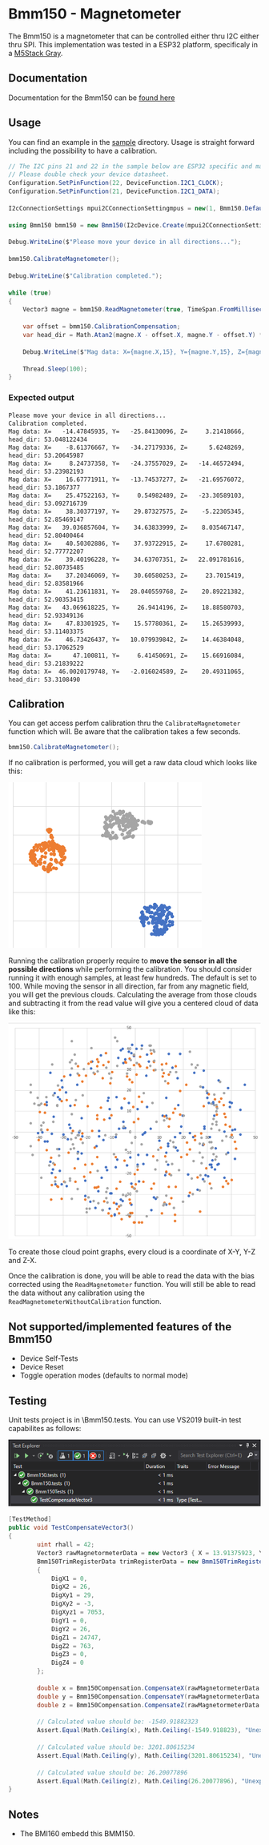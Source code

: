 # Bmm150 - Magnetometer

The Bmm150 is a magnetometer that can be controlled either thru I2C either thru SPI. 
This implementation was tested in a ESP32 platform, specificaly in a  [M5Stack Gray](https://shop.m5stack.com/products/grey-development-core).

## Documentation

Documentation for the Bmm150 can be [found here](https://www.bosch-sensortec.com/media/boschsensortec/downloads/datasheets/bst-bmm150-ds001.pdf)

## Usage

You can find an example in the [sample](./samples/Bmm150.sample.cs) directory. Usage is straight forward including the possibility to have a calibration.

```csharp
// The I2C pins 21 and 22 in the sample below are ESP32 specific and may differ from other platforms.
// Please double check your device datasheet.
Configuration.SetPinFunction(22, DeviceFunction.I2C1_CLOCK);
Configuration.SetPinFunction(21, DeviceFunction.I2C1_DATA);

I2cConnectionSettings mpui2CConnectionSettingmpus = new(1, Bmm150.DefaultI2cAddress);

using Bmm150 bmm150 = new Bmm150(I2cDevice.Create(mpui2CConnectionSettingmpus));

Debug.WriteLine($"Please move your device in all directions...");

bmm150.CalibrateMagnetometer();

Debug.WriteLine($"Calibration completed.");

while (true)
{
    Vector3 magne = bmm150.ReadMagnetometer(true, TimeSpan.FromMilliseconds(11));

    var offset = bmm150.CalibrationCompensation;
    var head_dir = Math.Atan2(magne.X - offset.X, magne.Y - offset.Y) * 180.0 / Math.PI;

    Debug.WriteLine($"Mag data: X={magne.X,15}, Y={magne.Y,15}, Z={magne.Z,15}, head_dir: {head_dir}");

    Thread.Sleep(100);
}
```

### Expected output

```console
Please move your device in all directions...
Calibration completed.
Mag data: X=   -14.47845935, Y=   -25.84130096, Z=     3.21418666, head_dir: 53.048122434
Mag data: X=    -8.61376667, Y=   -34.27179336, Z=      5.6248269, head_dir: 53.20645987
Mag data: X=     8.24737358, Y=   -24.37557029, Z=   -14.46572494, head_dir: 53.23982193
Mag data: X=    16.67771911, Y=   -13.74537277, Z=   -21.69576072, head_dir: 53.1867377
Mag data: X=    25.47522163, Y=     0.54982489, Z=   -23.30589103, head_dir: 53.092716739
Mag data: X=    38.30377197, Y=    29.87327575, Z=    -5.22305345, head_dir: 52.85469147
Mag data: X=   39.036857604, Y=    34.63833999, Z=    8.035467147, head_dir: 52.80400464
Mag data: X=    40.50302886, Y=    37.93722915, Z=     17.6780281, head_dir: 52.77772207
Mag data: X=    39.40196228, Y=    34.63707351, Z=   22.091781616, head_dir: 52.80735485
Mag data: X=    37.20346069, Y=    30.60580253, Z=     23.7015419, head_dir: 52.83581966
Mag data: X=    41.23611831, Y=   28.040559768, Z=    20.89221382, head_dir: 52.90353415
Mag data: X=   43.069618225, Y=     26.9414196, Z=    18.88580703, head_dir: 52.93349136
Mag data: X=    47.83301925, Y=    15.57780361, Z=    15.26539993, head_dir: 53.11403375
Mag data: X=    46.73426437, Y=   10.079939842, Z=    14.46384048, head_dir: 53.17062529
Mag data: X=      47.100811, Y=     6.41450691, Z=    15.66916084, head_dir: 53.21839222
Mag data: X=  46.0020179748, Y=   -2.016024589, Z=    20.49311065, head_dir: 53.3108490
```

## Calibration

You can get access perfom calibration thru the ```CalibrateMagnetometer``` function which will. Be aware that the calibration takes a few seconds.

```csharp
bmm150.CalibrateMagnetometer();
```

If no calibration is performed, you will get a raw data cloud which looks like this:

![raw data](./rawcalib.png)

Running the calibration properly require to **move the sensor in all the possible directions** while performing the calibration. You should consider running it with enough samples, at least few hundreds. The default is set to 100. While moving the sensor in all direction, far from any magnetic field, you will get the previous clouds. Calculating the average from those clouds and subtracting it from the read value will give you a centered cloud of data like this:

![raw data](./corrcalib.png)

To create those cloud point graphs, every cloud is a coordinate of X-Y, Y-Z and Z-X. 

Once the calibration is done, you will be able to read the data with the bias corrected using the ```ReadMagnetometer``` function. You will still be able to read the data without any calibration using the ```ReadMagnetometerWithoutCalibration``` function.

## Not supported/implemented features of the Bmm150

* Device Self-Tests
* Device Reset
* Toggle operation modes (defaults to normal mode)

## Testing

Unit tests project is in \Bmm150.tests. You can use VS2019 built-in test capabilites as follows:

![unit tests](./vs2019_unit_tests.png)

```csharp
[TestMethod]
public void TestCompensateVector3()
{
        uint rhall = 42;
        Vector3 rawMagnetormeterData = new Vector3 { X = 13.91375923, Y = -28.74289894, Z = 10.16711997 };
        Bmm150TrimRegisterData trimRegisterData = new Bmm150TrimRegisterData()
        {
            DigX1 = 0,
            DigX2 = 26,
            DigXy1 = 29,
            DigXy2 = -3,
            DigXyz1 = 7053,
            DigY1 = 0,
            DigY2 = 26,
            DigZ1 = 24747,
            DigZ2 = 763,
            DigZ3 = 0,
            DigZ4 = 0
        };

        double x = Bmm150Compensation.CompensateX(rawMagnetormeterData.X, rhall, trimRegisterData);
        double y = Bmm150Compensation.CompensateY(rawMagnetormeterData.Y, rhall, trimRegisterData);
        double z = Bmm150Compensation.CompensateZ(rawMagnetormeterData.Z, rhall, trimRegisterData);

        // Calculated value should be: -1549.91882323
        Assert.Equal(Math.Ceiling(x), Math.Ceiling(-1549.918823), "Unexpected x-axis value.");

        // Calculated value should be: 3201.80615234
        Assert.Equal(Math.Ceiling(y), Math.Ceiling(3201.80615234), "Unexpected y-axis value.");

        // Calculated value should be: 26.20077896
        Assert.Equal(Math.Ceiling(z), Math.Ceiling(26.20077896), "Unexpected z-axis value.");
}
```

## Notes

* The BMI160 embedd this BMM150.
